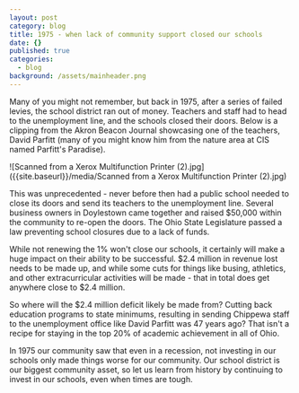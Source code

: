 ```yaml
---
layout: post
category: blog
title: 1975 - when lack of community support closed our schools
date: {}
published: true
categories:
  - blog
background: /assets/mainheader.png
---
```


Many of you might not remember, but back in 1975, after a series of failed levies, the school district ran out of money. Teachers and staff had to head to the unemployment line, and the schools closed their doors. Below is a clipping from the Akron Beacon Journal showcasing one of the teachers, David Parfitt (many of you might know him from the nature area at CIS named Parfitt's Paradise).

![Scanned from a Xerox Multifunction Printer (2).jpg]({{site.baseurl}}/media/Scanned from a Xerox Multifunction Printer (2).jpg)

This was unprecedented - never before then had a public school needed to close its doors and send its teachers to the unemployment line. Several business owners in Doylestown came together and raised $50,000 within the community to re-open the doors. The Ohio State Legislature passed a law preventing school closures due to a lack of funds.

While not renewing the 1% won't close our schools, it certainly will make a huge impact on their ability to be successful. $2.4 million in revenue lost needs to be made up, and while some cuts for things like busing, athletics, and other extracurricular activities will be made - that in total does get anywhere close to $2.4 million. 

So where will the $2.4 million deficit likely be made from? Cutting back education programs to state minimums, resulting in sending Chippewa staff to the unemployment office like David Parfitt was 47 years ago? That isn't a recipe for staying in the top 20% of academic achievement in all of Ohio.

In 1975 our community saw that even in a recession, not investing in our schools only made things worse for our community. Our school district is our biggest community asset, so let us learn from history by continuing to invest in our schools, even when times are tough.
